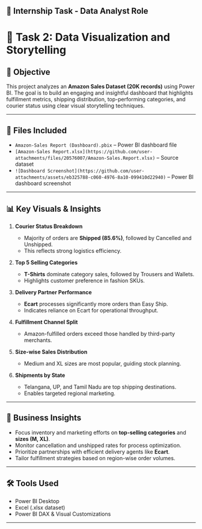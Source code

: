 ## 📌 Internship Task - Data Analyst Role

# 🧹 Task 2: Data Visualization and Storytelling

## 🎯 Objective
This project analyzes an **Amazon Sales Dataset (20K records)** using Power BI. The goal is to build an engaging and insightful dashboard that highlights fulfillment metrics, shipping distribution, top-performing categories, and courier status using clear visual storytelling techniques.

---

## 📁 Files Included
- `Amazon-Sales Report (Dashboard).pbix` – Power BI dashboard file 
- `[Amazon-Sales Report.xlsx](https://github.com/user-attachments/files/20576007/Amazon-Sales.Report.xlsx)` – Source dataset  
- `![Dashboard Screenshot](https://github.com/user-attachments/assets/eb325788-c060-4976-8a10-099410d22940)` – Power BI dashboard screenshot  

---

## 📊 Key Visuals & Insights

1. **Courier Status Breakdown**
   - Majority of orders are **Shipped (85.6%)**, followed by Cancelled and Unshipped.
   - This reflects strong logistics efficiency.

2. **Top 5 Selling Categories**
   - **T-Shirts** dominate category sales, followed by Trousers and Wallets.
   - Highlights customer preference in fashion SKUs.

3. **Delivery Partner Performance**
   - **Ecart** processes significantly more orders than Easy Ship.
   - Indicates reliance on Ecart for operational throughput.

4. **Fulfillment Channel Split**
   - Amazon-fulfilled orders exceed those handled by third-party merchants.

5. **Size-wise Sales Distribution**
   - Medium and XL sizes are most popular, guiding stock planning.

6. **Shipments by State**
   - Telangana, UP, and Tamil Nadu are top shipping destinations.
   - Enables targeted regional marketing.

---

## 🧠 Business Insights
- Focus inventory and marketing efforts on **top-selling categories** and **sizes (M, XL)**.
- Monitor cancellation and unshipped rates for process optimization.
- Prioritize partnerships with efficient delivery agents like **Ecart**.
- Tailor fulfillment strategies based on region-wise order volumes.

---

## 🛠 Tools Used
- Power BI Desktop  
- Excel (.xlsx dataset)  
- Power BI DAX & Visual Customizations  

---
